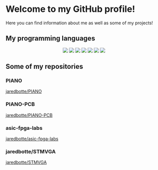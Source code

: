 # Welcome to my GitHub profile!

Here you can find information about me as well as some of my projects!

## My programming languages
<p align="center">
    <a href="https://img.shields.io/badge/C-advanced-brightgreen" alt="C-advanced">
        <img src="https://img.shields.io/badge/C-advanced-brightgreen" /></a>
    <a href="https://img.shields.io/badge/Python-advanced-brightgreen" alt="Python-advanced">
        <img src="https://img.shields.io/badge/Python-advanced-brightgreen" /></a>
    <a href="https://img.shields.io/badge/ARM_Assembly-advanced-brightgreen" alt="ARM_assembly-advanced">
        <img src="https://img.shields.io/badge/ARM_Assembly-advanced-brightgreen" /></a>
    <a href="https://img.shields.io/badge/Markdown-advanced-brightgreen" alt="Markdown-advanced">
        <img src="https://img.shields.io/badge/Markdown-advanced-brightgreen" /></a>
    <a href="https://img.shields.io/badge/SystemVerilog-intermediate-yellowgreen" alt="SystemVerilog-intermediate">
        <img src="https://img.shields.io/badge/SystemVerilog-intermediate-yellowgreen" /></a>
    <a href="https://img.shields.io/badge/C++-intermediate-yellowgreen" alt="AC++-intermediate">
        <img src="https://img.shields.io/badge/C++-intermediate-yellowgreen" /></a>
    <a href="https://img.shields.io/badge/x86_Assembly-beginner-yellow" alt="x86_Assembly-beginner">
        <img src="https://img.shields.io/badge/x86_Assembly-beginner-yellow" /></a>
</p>

## Some of my repositories
### PIANO
[jaredbotte/PIANO](https://github.com/jaredbotte/PIANO)

### PIANO-PCB
[jaredbotte/PIANO-PCB](https://github.com/jaredbotte/PIANO-PCB)

### asic-fpga-labs
[jaredbotte/asic-fpga-labs](https://github.com/jaredbotte/asic-prototyping-labs)

### jaredbotte/STMVGA
[jaredbotte/STMVGA](https://github.com/jaredbotte/STMVGA)
